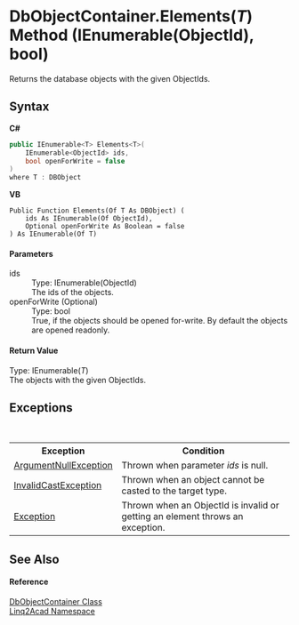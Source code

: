 # DbObjectContainer.Elements(*T*) Method (IEnumerable(ObjectId), bool)
 

Returns the database objects with the given ObjectIds.

## Syntax

**C#**<br />
``` C#
public IEnumerable<T> Elements<T>(
	IEnumerable<ObjectId> ids,
	bool openForWrite = false
)
where T : DBObject

```

**VB**<br />
``` VB
Public Function Elements(Of T As DBObject) ( 
	ids As IEnumerable(Of ObjectId),
	Optional openForWrite As Boolean = false
) As IEnumerable(Of T)
```


#### Parameters
<dl><dt>ids</dt><dd>Type: IEnumerable(ObjectId)<br />The ids of the objects.</dd><dt>openForWrite (Optional)</dt><dd>Type: bool<br />True, if the objects should be opened for-write. By default the objects are opened readonly.</dd></dl>


#### Return Value
Type: IEnumerable(*T*)<br />The objects with the given ObjectIds.

## Exceptions
&nbsp;<table><tr><th>Exception</th><th>Condition</th></tr><tr><td><a href="https://docs.microsoft.com/dotnet/api/system.argumentnullexception" target="_blank" rel="noopener noreferrer">ArgumentNullException</a></td><td>Thrown when parameter <i>ids</i> is null.</td></tr><tr><td><a href="https://docs.microsoft.com/dotnet/api/system.invalidcastexception" target="_blank" rel="noopener noreferrer">InvalidCastException</a></td><td>Thrown when an object cannot be casted to the target type.</td></tr><tr><td><a href="https://docs.microsoft.com/dotnet/api/system.exception" target="_blank" rel="noopener noreferrer">Exception</a></td><td>Thrown when an ObjectId is invalid or getting an element throws an exception.</td></tr></table>

## See Also


#### Reference
<a href="T_Linq2Acad_DbObjectContainer.md">DbObjectContainer Class</a><br /><a href="N_Linq2Acad.md">Linq2Acad Namespace</a><br />
